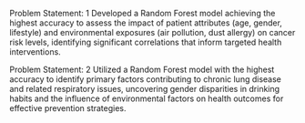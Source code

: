 Problem Statement: 1
Developed a Random Forest model achieving the highest accuracy to assess the impact of patient attributes (age, gender, lifestyle) and environmental exposures (air pollution, dust allergy) on cancer risk levels, 
identifying significant correlations that inform targeted health interventions.

Problem Statement: 2
Utilized a Random Forest model with the highest accuracy to identify primary factors contributing to chronic lung disease and related respiratory issues, uncovering gender disparities in drinking habits 
and the influence of environmental factors on health outcomes for effective prevention strategies.

